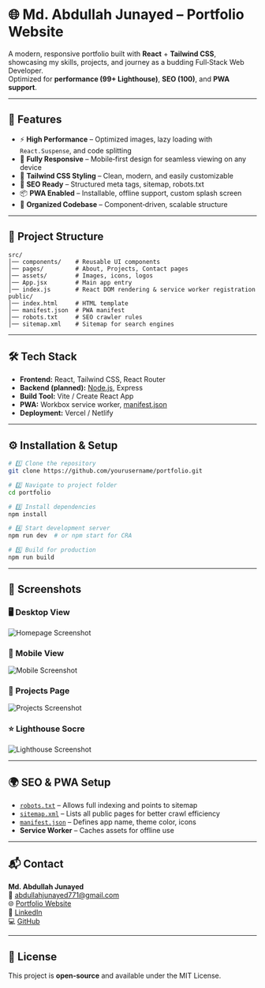 # 🌐 Md. Abdullah Junayed – Portfolio Website

A modern, responsive portfolio built with **React** + **Tailwind CSS**, showcasing my skills, projects, and journey as a budding Full‑Stack Web Developer.  
Optimized for **performance (99+ Lighthouse)**, **SEO (100)**, and **PWA support**.

---

## 🚀 Features

- ⚡ **High Performance** – Optimized images, lazy loading with `React.Suspense`, and code splitting
- 📱 **Fully Responsive** – Mobile‑first design for seamless viewing on any device
- 🎨 **Tailwind CSS Styling** – Clean, modern, and easily customizable
- 📄 **SEO Ready** – Structured meta tags, sitemap, robots.txt
- 📦 **PWA Enabled** – Installable, offline support, custom splash screen
- 📂 **Organized Codebase** – Component‑driven, scalable structure

---

## 📁 Project Structure

```plaintext
src/
│── components/    # Reusable UI components
│── pages/         # About, Projects, Contact pages
│── assets/        # Images, icons, logos
│── App.jsx        # Main app entry
│── index.js       # React DOM rendering & service worker registration
public/
│── index.html     # HTML template
│── manifest.json  # PWA manifest
│── robots.txt     # SEO crawler rules
│── sitemap.xml    # Sitemap for search engines
```

---

## 🛠️ Tech Stack

* **Frontend:** React, Tailwind CSS, React Router
* **Backend (planned):** [Node.js](https://Node.js), Express
* **Build Tool:** Vite / Create React App
* **PWA:** Workbox service worker, [manifest.json](https://manifest.json)
* **Deployment:** Vercel / Netlify

---

## ⚙️ Installation & Setup

```bash
# 1️⃣ Clone the repository
git clone https://github.com/yourusername/portfolio.git

# 2️⃣ Navigate to project folder
cd portfolio

# 3️⃣ Install dependencies
npm install

# 4️⃣ Start development server
npm run dev  # or npm start for CRA

# 5️⃣ Build for production
npm run build
```

---

## 📸 Screenshots

### 🖥️ Desktop View
![Homepage Screenshot](./src/assets/screenshots/homepage-desktop.jpg)

### 📱 Mobile View
![Mobile Screenshot](./src/assets/screenshots/homepage-mobile.jpg)

### 📂 Projects Page
![Projects Screenshot](./src/assets/screenshots/projects-page.jpg)

### ⭐ Lighthouse Socre
![Lighthouse Screenshot](./src/assets/screenshots/lighthouse_score.jpg)

---

## 🌍 SEO & PWA Setup

* [`robots.txt`](https://robots.txt) – Allows full indexing and points to sitemap
* [`sitemap.xml`](https://sitemap.xml) – Lists all public pages for better crawl efficiency
* [`manifest.json`](https://manifest.json) – Defines app name, theme color, icons
* **Service Worker** – Caches assets for offline use

---

## 📬 Contact

**Md. Abdullah Junayed**\
📧 abdullahjunayed771@gmail.com\
🌐 [Portfolio Website](https://md-abdullah-junayed-portfolio.vercel.app/)\
💼 [LinkedIn](https://linkedin.com/in/your-profile)\
💻 [GitHub](https://github.com/Abdullah-Junayed-290)

---

## 📜 License

This project is **open‑source** and available under the MIT License.
